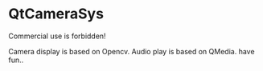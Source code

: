 # QtCameraSys
Commercial use is forbidden!

Camera display is based on Opencv.
Audio play is based on QMedia.
have fun..
